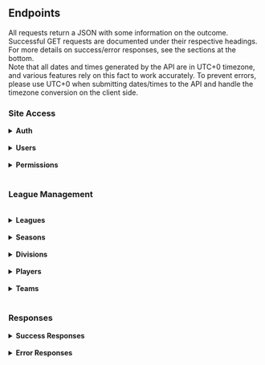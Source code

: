 <h2>Endpoints</h2>
All requests return a JSON with some information on the outcome. Successful GET requests are documented under their 
respective headings. For more details on success/error responses, see the sections at the bottom.
<br>
Note that all dates and times generated by the API are in UTC+0 timezone, and various features rely on this fact to 
work accurately. To prevent errors, please use UTC+0 when submitting dates/times to the API and handle the timezone 
conversion on the client side.
<h3>Site Access</h3>
<details>
<summary><b>Auth</b></summary>
The API has a two key system for authorization. An app key required for all requests, and a user key required for 
requests that are sensitive to user authentication (i.e. changing account details).  
The key is sent in the request header as a Bearer token.
<pre>
Authorization: Bearer AUTH_TOKEN
</pre>
The app key is require for all requests (except for authenticating user details and getting the user key). 
App keys are currently provided by the developer manually and expire after 3 months. 
A valid app key can be used to generate a new key, replacing the old one and resetting the expiry.

The user key is used to authenticate a specific user, and can be retreived by using the API request below. 
For requests requiring a user key, append it directly to the app key when making your request. Total key length 
should be 66 characters.

<details>
<summary>
<code>POST /api/tokens/user</code>
</summary>
Requests an auth token for a user, provided a valid username and password. Returns 401 error if unauthorized.<br>
Username:password should be submitted using a Basic Authorization header and DOES NOT require an app code<br>
Tokens expire after 14 days unless otherwise specified.
<pre>{
    "token": "a3b67df3547a49e6cd338a05c442d666"
}</pre>
</details>
<details>
<summary>
<code>DELETE /api/tokens/user</code>
</summary>
Revokes the auth token of the current user. <b>Requires user auth token</b><br>
Useful for logging a user out<br>
</details>
<details>
<summary>
<code>POST /api/tokens/user/validate</code>
</summary>
Checks if user auth token submitted is still valid. <b>Requires user auth token</b><br>
Useful for checking if user is logged in. Returns <code>403 FORBIDDEN</code> if token is not valid.<br>
<pre>{
    "user": 2,
    "expires": "Tue, 26 Mar 2024 03:16:34 GMT",
    "_links": {
        "user": "/api/users/2"
    }
}
</pre>
</details>
<details>
<summary>
<code>GET /api/tokens/app</code>
</summary>
Gets the token and expiry date of the current app token.<br>
Since it requires a valid app token to access, 
and only gives details on that token, only really useful for getting the expiry date<br>

<pre>{
    "expiry": "Tue, 23 Apr 2024 23:02:17 GMT",
    "token": "4ded8ce3796b368e93c5f87d36a7def051"
}
</pre>
</details>
<details>
<summary>
<code>POST /api/tokens/app</code>
</summary>
Requests a new app token and resets the expiry date.<br>
Requires a valid app token to access, 
and cannot be used to reset another authorized app's token.<br>
<pre>{
    "expiry": "Tue, 23 Apr 2024 23:02:17 GMT",
    "token": "4ded8ce3796b368e93c5f87d36a7def051"
}
</pre>
</details>
</details>
<br><details>
<summary><b>Users</b></summary>
<ul>
<details>
<summary><u>General</u></summary>
<ul>
<details>
    <summary><code>GET /api/users</code></summary>
    Gets list of all users. Optional args and defaults:<code>page=1, per_page=10 (max 100)</code>
    <pre>
{
    "items": [
        { ... user resource ... },
        { ... user resource ... },
        ...
    ],
    "_meta": {
        "page": 1,
        "per_page": 10,
        "total_pages": 20,
        "total_items": 195
    },
    "_links:" {
        "self": ".../api/users?page=1",
        "next": ".../api/users?page=2",
        "prev": null
    }
}</pre>
</details>
<details>
    <summary><code>GET /api/users/{id}</code></summary>
    Gets the user data of a user specified by their user id. The list of permissions in this result returns the keys 
only. For a full list see <code>GET /api/users/{int:id}/permissions</code><br>
<code>email</code> is only returned if that user's token is submitted in the request
    <pre>{
    "id": 1,
    "username": "Admin",
    "email": "admin@email.com", # only returned if the user requested their own data
    "player": 1,
    "discord": 34234523452345,
    "permissions": [
        "admin"
    ],
    "matches_streamed": 0,
    "matches_reviewed": 0,
    "reset_pass": false,
    "_links": {
        "self": "/api/users/1",
        "player": "/api/players/1",
        "discord": "/api/users/1/discord",
        "permissions": "/api/users/1/permissions",
        "matches_streamed": "/api/users/1/matches_streamed",
        "matches_reviewed": "/api/users/1/matches_reviewed",
    }
}</pre>
</details>
<details>
<summary><code>POST /api/users</code></summary>
Creates a new user. Returns a <code>201 CREATED</code>
<pre>
{
    "username": string, must be unique,
    "email": string, must be unique,
    "password: string
}</pre>
</details>
<details>
<summary><code>PUT /api/users/{int:id}</code></summary>
<b>Requires user auth token</b> - users are only authorized to change their own details<br>
Modifies a user. Returns <code>200 OK</code><br>
<pre># <em>italicised</em> fields are optional 
{
    <em>"username": "Admin"</em>,
    <em>"email": "admin@email.com"</em>
}</pre>
</details>
</ul>
</details>
<details>
<summary><u>Passwords</u></summary>
<ul>
<details>
<summary><code>POST /api/users/{id}/new_password</code></summary>
<b>Requires user auth token</b> - users are only authorized to change their own details<br>
Changes the users password. 
This will also set the re-issue the user token and set the <code>reset_pass</code> field on the user to False.<br>
Response is the new token.
<pre>{
    "password": "newpassword"
}</pre>
</details>
<details>
<summary><code>POST /api/users/forgot_password</code></summary>
Requests a reset password email for the specified user. Specify the user by either <code>username</code> 
or <code>email</code> field. Only one is required. On success will send a password reset token to the users email, 
which can be used to receive a temporary token. <br>
<pre>{
    "_links": {
        "user": "/api/users/2"
    },
    "result": "success",
    "user": 2
}</pre>
</details>
<details>
<summary><code>GET /api/users/forgot_password/{temp_token}</code></summary>
Uses a temporary token sent to a user via email to get a temporary auth token. This will revoke the current token for
that user, and set an expiry on the new token of 5 minutes. Will also set a <code>reset_pass</code> boolean to true on that user. It is recommended to force the user to change their
password after doing this.<br>
<pre>{
    "expires": "Mon, 25 Mar 2024 04:01:56 GMT",
    "token": "e392ae1467472ee8a591a11915f723b0"
}
</pre>
</details>
</ul>
</details>
<details>
<summary><u>Permissions</u></summary>
<ul>
<details>
<summary><code>GET /api/users/{id}/permissions</code></summary>
Gets a detailed list of the users permissions
<pre>{
    "username": "Admin",
    "permissions": [
        {
            "id": 1,
            "key": "team_mgr",
            "description": "Team Manager",
            "modifiers": {
                'team': 1
            },
            "_links": {
                "self": "/api/permissions/1"
            }
        }
    ],
    "_links": {
        "self": "/api/users/1/permissions"
    }
}</pre>
</details>
<details>
<summary><code>POST /api/users/{id}/permissions</code></summary>
Gives the user the permission defined by field <code>key</code>.<br>
Success returns <code>201 CREATED</code>
<pre>{
    'key': 'admin',
    'modifiers': { # insert modifiers as a json }
}</pre>
</details>
<details>
<summary><code>PUT /api/users/{id}/permissions</code></summary>
Updates the additional modifiers for user specified by {id} and the permission defined by field <code>key</code>.
<b>Overrides the modifiers tag completely with the new input</b>
<pre>{
    'key': 'admin',
    'modifiers': { # insert modifiers as a json }
}</pre>
</details>
<details>
<summary><code>POST /api/users/{id}/permissions/revoke</code></summary>
Revokes the permission specified by <code>key</code>  for user specified by {id}
<pre>{
    'key': 'admin'
}</pre>
</details>
</ul>
</details>
<details>
<summary><u>Discord</u></summary>
<ul>
<details>
<summary><code>GET /api/users/{id}/discord</code></summary>
Gets the user's linked discord profile. If request sent including user auth code, will also return
the access and refresh tokens
<pre>{
    "user": "Haelnorr",
    "discord_id": "1230918231",
    "token_expiration": "Tue, 26 Mar 2024 03:16:34 GMT",
    "access_token": "132f4d1234df1234d123e4213df234f",
    "refresh_token": "12387n293mo4if28734j9rm28d34r",
    "_links": {
        "self": "/api/users/2/discord",
        "user": "/api/users/2"
    }
}</pre>
</details>
<details>
<summary><code>POST /api/users/{id}/discord</code></summary>
Creates a new entry in the database recording the users discord information. User must be authenticated.<br>
<pre>{
    'discord_id': '123491203481209348123',
    'access_token': '31r234d123ecdx134fe234d',
    'refresh_token': '12w1ce2f234cs243ew',
    'expires_in': 604800
}</pre>
</details>
<details>
<summary><code>PUT /api/users/{id}/discord</code></summary>
Update a users discord information. User must be authenticated.
<pre># All fields optional
{
    'discord_id': '123491203481209348123',
    'access_token': '31r234d123ecdx134fe234d',
    'refresh_token': '12w1ce2f234cs243ew',
    'expires_in': 604800
}</pre>
</details>
<details>
<summary><code>DELETE /api/users/{id}/discord</code></summary>
Removes a users discord information. User must be authenticated. Returns <code>200 OK</code> on success
</details>
</ul>
</details>
<details>
<summary><u>Twitch</u></summary>
<ul>
<details>
<summary><code>GET /api/users/{id}/twitch</code></summary>
Gets the user's linked Twitch profile. If request sent including user auth code, will also return
the access and refresh tokens
<pre>{
    "user": "Haelnorr",
    "twitch_id": "1230918231",
    "token_expiration": "Tue, 26 Mar 2024 03:16:34 GMT",
    "access_token": "132f4d1234df1234d123e4213df234f",
    "refresh_token": "12387n293mo4if28734j9rm28d34r",
    "_links": {
        "self": "/api/users/2/twitch",
        "user": "/api/users/2"
    }
}</pre>
</details>
<details>
<summary><code>POST /api/users/{id}/twitch</code></summary>
Creates a new entry in the database recording the users twitch information. User must be authenticated. Returns <code>201 CREATED</code> on success<br>
<pre>{
    'twitch_id': '123491203481209348123',
    'access_token': '31r234d123ecdx134fe234d',
    'refresh_token': '12w1ce2f234cs243ew',
    'expires_in': 604800
}</pre>
</details>
<details>
<summary><code>PUT /api/users/{id}/twitch</code></summary>
Update a users twitch information. User must be authenticated. Returns <code>200 OK</code> on success
<pre># all fields optional
{
    'twitch_id': '123491203481209348123',
    'access_token': '31r234d123ecdx134fe234d',
    'refresh_token': '12w1ce2f234cs243ew',
    'expires_in': 604800
}</pre>
</details>
<details>
<summary><code>DELETE /api/users/{id}/twitch</code></summary>
Removes a users twitch information. User must be authenticated. Returns <code>200 OK</code> response on success
</details>
</ul>
</details>
</ul>


</details>
<br><details>
<summary><b>Permissions</b></summary>
This section is for requests regarding the permissions table. For assigning permissions to users, check the users section.
<ul>
<details>
<summary><code>GET /api/permissions/{id_or_key}</code></summary>
Returns a permission given its ID or unique key
<pre>{
    "id": 1,
    "key": "admin",
    "description": "Site Administrator",
    "users_count": 1,
    "_links": {
        "self": "/api/permissions/1"
    }
}</pre>
</details>
<details>
<summary><code>GET /api/permissions</code></summary>
Get a list of all permissions. Optional args and defaults:<code>page=1, per_page=10 (max 100)</code>
<pre>{
    "items": [
        { ... permission resource ... },
        { ... permission resource ... },
        ...
    ]
    "_meta": {
        "page": 1,
        "per_page": 10,
        "total_items": 1,
        "total_pages": 1
    },
    "_links": {
        "self": "/api/permissions?page=1&per_page=10",
        "next": null,
        "prev": null
    }
}</pre>
</details>
<details>
<summary><code>POST /api/permissions</code></summary>
Creates a new permission.
<pre># Italicised fields are optional
{
    'key': 'admin',
    <em>'description: 'Site Administrator'</em>
}</pre>
</details>
<details>
<summary><code>PUT /api/permissions/{id_or_key}</code></summary>
Updates an existing permission
<pre># Italicised fields are optional
{
    <em>'key': 'admin',</em>
    <em>'description: 'Site Administrator'</em>
}</pre>
</details>
<details>
<summary><code>GET /api/permissions/{id_or_key}/users</code></summary>
Lists all the users who have the specified permission
<pre>{
    "key": "admin",
    "permission": "Site Administrator",
    "users": [
        {
            "_links": {
                "self": "/api/users/1"
            },
            "id": 1,
            "username": "Admin"
        }
    ],
    "_links": {
        "self": "/api/permissions/1/users"
    }    
}</pre>
</details>
</ul>
</details>
<br>
<h3>League Management</h3>
<br><details>
<summary><b>Leagues</b></summary>
<ul>
<details>
<summary><code>GET /api/leagues</code></summary>
Returns a list of all leagues. Optional args and defaults:<code>page=1, per_page=10 (max 100)</code>
<pre>{
    "items": [
        { ... league item ... },
        { ... league item ... },
        ...
    ],
    "_meta": {
        "page": 1,
        "per_page": 10,
        "total_items": 2,
        "total_pages": 1
    },
    "_links": {
        "next": null,
        "prev": null,
        "self": "/api/leagues?page=1&per_page=10"
    }
}</pre>
</details>
<details>
<summary><code>GET /api/leagues/{id_or_acronym}</code></summary>
Returns a specified league
<pre>{
    "id": 1,
    "name": "Oceanic Slapshot League",
    "acronym": "OSL",
    "seasons_count": 18,
    "divisions_count": 3,
    "_links": {
        "self": "/api/leagues/1",
        "seasons": "/api/leagues/1/seasons",
        "divisions": "/api/leagues/1/divisions"
    }
}</pre>
</details>
<details>
<summary><code>POST /api/leagues</code></summary>
Creates a new league with the specified details.
<pre>{
    "name": "Oceanic Slapshot League",
    "acronym": "OSL"
}</pre>
<pre>{
    "id": 1,
    "name": "Oceanic Slapshot League",
    "acronym": "OSL",
    "seasons_count": 18,
    "divisions_count": 3,
    "_links": {
        "self": "/api/leagues/1",
        "seasons": "/api/leagues/1/seasons",
        "divisions": "/api/leagues/1/divisions"
    }
}</pre>
</details>
<details>
<summary><code>PUT /api/leagues/{id_or_acronym}</code></summary>
Updates a league with the specified details.
<pre># Italicised fields are optional
{
    <em>"name": "Oceanic Slapshot League",</em>
    <em>"acronym": "OSL"</em>
}</pre>
<pre>{
    "id": 1,
    "name": "Oceanic Slapshot League",
    "acronym": "OSL",
    "seasons_count": 18,
    "divisions_count": 3,
    "_links": {
        "self": "/api/leagues/1",
        "seasons": "/api/leagues/1/seasons",
        "divisions": "/api/leagues/1/divisions"
    }
}</pre>
</details>
<details>
<summary><code>GET /api/leagues/{id_or_acronym}/seasons</code></summary>
Gets a list of seasons in the specified league. Optional args and defaults: <code>page=1, per_page=10 (max 100)</code>
<pre>{
    "league": "Oceanic Slapshot League",
    "acronym": "OSL",
    "items": [
        { ... season item ... },
        { ... season item ... },
        ...
    ],
    "_meta": {
        "page": 1,
        "per_page": 10,
        "total_items": 18,
        "total_pages": 2
    },
    "_links": {
        "next": "/api/leagues/1/seasons?page=2&per_page=10",
        "prev": null,
        "self": "/api/leagues/1/seasons?page=1&per_page=10"
    }
}</pre>
</details>
<details>
<summary><code>GET /api/leagues/{id_or_acronym}/divisions</code></summary>
Gets a list of divisions in the specified league. Optional args and defaults: <code>page=1, per_page=10 (max 100)</code>
<pre>{
    "league": "Oceanic Slapshot League",
    "acronym": "OSL",
    "items": [
        { ... division item ... },
        { ... division item ... },
        ...
    ],
    "_meta": {
        "page": 1,
        "per_page": 10,
        "total_items": 3,
        "total_pages": 1
    },
    "_links": {
        "next": null,
        "prev": null,
        "self": "/api/leagues/1/divisions?page=1&per_page=10"
    }
}</pre>
</details>
</ul>
</details>
<br><details>
<summary><b>Seasons</b></summary>
<ul>
<details>
<summary><code>GET /api/seasons</code></summary>
Returns a list of all seasons. Optional args and defaults:<code>page=1, per_page=10 (max 100)</code>
<pre>{
    "items": [
        { ... season item ... },
        { ... season item ... },
        ...
    ],
    "_meta": {
        "page": 1,
        "per_page": 10,
        "total_items": 2,
        "total_pages": 1
    },
    "_links": {
        "next": null,
        "prev": null,
        "self": "/api/seasons?page=1&per_page=10"
    }
}</pre>
</details>
<details>
<summary><code>GET /api/seasons/{id}</code></summary>
Returns a specified season
<pre>{
    "id": 1,
    "name": "Season 1",
    "acronym": "S1",
    "league": "OSL",
    "match_type": "League",
    "divisions_count": 1,
    "start_date": null
    "end_date": null,
    "finals_end": null,
    "finals_start": null,
    "_links": {
        "divisions": "/api/seasons/1/divisions",
        "league": "/api/leagues/1",
        "match_type": null,
        "self": "/api/seasons/1"
    }
}</pre>
</details>
<details>
<summary><code>POST /api/seasons</code></summary>
Creates a new season with the specified details. <code>match_type</code> specifies the preset for lobby settings 
(i.e. periods, length, game type etc.)<br>
There can be multiple seasons with the same name or acronym, but not in the same league.
<pre># Italicised fields are optional
# Date input should be in the format YYYY-MM-DD
{
    "name": "Season 18",
    "acronym": "S18",
    "league": "osl", # can be ID or acronym
    "match_type": "league", # can be ID or name
    <em>"start_date": "2024-04-24",</em>
    <em>"end_date": "2024-05-24",</em>
    <em>"finals_start": "2024-05-24",</em>
    <em>"finals_end": "2024-06-15"</em>
}</pre>
</details>
<details>
<summary><code>PUT /api/seasons/{id}</code></summary>
Updates a season with the specified details.
<pre># Italicised fields are optional
# Date input should be in the format YYYY-MM-DD
{
    <em>"name": "Season 18",</em>
    <em>"acronym": "S18",</em>
    <em>"start_date": "2024-04-24",</em>
    <em>"end_date": "2024-05-24",</em>
    <em>"finals_start": "2024-05-24",</em>
    <em>"finals_end": "2024-06-15"</em>
}</pre>
</details>
<details>
<summary><code>GET /api/seasons/{id}/divisions</code></summary>
Gets a list of divisions in the specified season. Optional args and defaults: <code>page=1, per_page=10 (max 100)</code>
<pre>{
    "season": "Season 1",
    "acronym": "S1",
    "league": "OSL",
    "items": [
        { ... season_division item ... }
        { ... season_division item ... }
        ...
    ],
    "_meta": {
        "page": 1,
        "per_page": 10,
        "total_items": 1,
        "total_pages": 1
    },
    "_links": {
        "next": null,
        "prev": null,
        "self": "/api/seasons/1/divisions?page=1&per_page=10"
    }
}</pre>
</details>
</ul>
</details>
<br><details>
<summary><b>Divisions</b></summary>
<ul>
<details>
<summary><code>GET /api/divisions</code></summary>
Returns a list of all divisions. Optional args and defaults:<code>page=1, per_page=10 (max 100)</code>
<pre>{
    "items": [
        { ... division item ... },
        { ... division item ... },
        ...
    ],
    "_meta": {
        "page": 1,
        "per_page": 10,
        "total_items": 3,
        "total_pages": 1
    },
    "_links": {
        "next": null,
        "prev": null,
        "self": "/api/divisions?page=1&per_page=10"
    }
}</pre>
</details>
<details>
<summary><code>GET /api/divisions/{id}</code></summary>
Returns a specified division
<pre>{
    "id": 1,
    "name": "Pro League",
    "acronym": "PL",
    "league": "OSL",
    "description": "Where the Pros at",
    "seasons_count": 1,
    "_links": {
        "league": "/api/leagues/1",
        "seasons": "/api/divisions/1/seasons",
        "self": "/api/leagues/1"
    }
}</pre>
</details>
<details>
<summary><code>POST /api/divisions</code></summary>
Creates a new division with the specified details. <br>
There can be multiple divisions with the same name or acronym, but not in the same league.
<pre># Italicised fields are optional
{
    "name": "Open League",
    "acronym": "OL",
    "league": "osl", # can be ID or acronym
    <em>"description": "Where players new to the game can start"</em>
}</pre>
</details>
<details>
<summary><code>PUT /api/divisions/{id}</code></summary>
Updates a division with the specified details.
<pre># Italicised fields are optional
{
    <em>"name": "Open League",</em>
    <em>"acronym": "OL",</em>
    <em>"description": "Where players new to the game can start"</em>
}</pre>
</details>
<details>
<summary><code>GET /api/divisions/{id}/seasons</code></summary>
Gets a list of divisions in the specified season. Optional args and defaults: <code>page=1, per_page=10 (max 100)</code>
<pre>{
    "division": "Pro League",
    "acronym": "PL",
    "league": "OSL",
    "seasons": [
        {
            "name": "Season 1",
            "acronym": "S1",
            "id": 1,
            "_links": {
                "self": "/api/seasons/1"
            }
        }
    ],
    "_links": {
        "league": "/api/leagues/1",
        "self": "/api/divisions/1/seasons"
    }
}</pre>
</details>
</ul>
</details>
<br><details>
<summary><b>Players</b></summary>
<ul>
<details>
<summary><code>GET /api/players/{id}</code></summary>
Gets the specified player.
<pre>{
    "id": 1,
    "player_name": "Eagle",
    "slap_id": 155,
    "user": null,
    "current_team": null,
    "teams": 0,
    "first_season": "Season 1 Single League",
    "rookie": true,
    "free_agent_seasons": 0,
    "next_name_change": null,
    "_links": {
        "self": "/api/players/1",
        "user": "/api/users/1",
        "current_team": null,
        "first_season": "/api/season_division/1",
        "free_agent_seasons": "/api/players/1/free_agent",
        "teams": "/api/players/1/teams",
        "awards": "/api/teams/1/awards"
    }
}</pre>
</details>
<details>
<summary><code>GET /api/players</code></summary>
Gets the collection of all players. Optional args and defaults:<code>page=1, per_page=10 (max 100)</code>
<pre>{
    "items": [
        { ... player item ... }
        { ... player item ... }
        ...
    ],
    "_meta": {
        "page": 1,
        "per_page": 10,
        "total_items": 363,
        "total_pages": 37
    },
    "_links": {
        "next": "/api/players?page=2&per_page=10",
        "prev": null,
        "self": "/api/players?page=1&per_page=10"
    }
}</pre>
</details>
<details>
<summary><code>POST /api/players</code></summary>
Creates a new user.
<pre># Italicised fields are optional
{
    "player_name": "BestRookie",
    <em>"slap_id": 1213456,</em>
    <em>"rookie": true,</em>
    <em>"first_season_id": 42</em>
}</pre>
</details>
<details>
<summary><code>PUT /api/players/{id}</code></summary>
Updates a player.
<pre># Italicised fields are optional
{
    <em>"player_name": "BestRookie",</em>
    <em>"slap_id": 1213456,</em>
    <em>"rookie": true,</em>
    <em>"first_season_id": 42</em>
}</pre>
</details>
<details>
<summary><code>GET /api/players/{id}/teams</code></summary>
Gets a list of teams the player has been on, with dates. Can specify the optional arg <code>?current=True</code>
to retrieve only the players current team.
<pre>All teams the player has been on
{
    "player": "Spar",
    "teams": {
        "55": {
            "name": "Such Is Life",
            "acronym": "SIL",
            "color": "dd73ff",
            "dates": [
                {
                    "end": "Tue, 25 Jan 2022 00:00:00 GMT",
                    "start": "Mon, 25 May 2020 00:00:00 GMT"
                },
                {
                    "end": "Sun, 12 Mar 2023 00:00:00 GMT",
                    "start": "Mon, 19 Sep 2022 00:00:00 GMT"
                },
                {
                    "end": null,
                    "start": "Mon, 28 Aug 2023 00:00:00 GMT"
                }
            ],
            "_links": {
                "self": "/api/teams/55"
            }
        },
        "team_id": { .. team info and dates ... }
    },
    "_links": {
        "self": "/api/players/113/teams"
    }
}</pre>
<pre>The players current team
{
    "player": "Spar",
    "current_team": {
        "acronym": "SIL",
        "color": "dd73ff",
        "name": "Such Is Life",
        "start_date": "Mon, 28 Aug 2023 00:00:00 GMT"
    },
    "_links": {
        "current_team": "/api/teams/55",
        "self": "/api/players/113/teams?current=True"
    }
}
</pre>
</details>
<details>
<summary><code>POST /api/players/{id}/teams</code></summary>
Register the player to a team. Specify the team by <code>team={id or acronym}</code>.
Will fail if player is currently registered to a team.
</details>
<details>
<summary><code>DELETE /api/players/{id}/teams</code></summary>
De-register the player from their current team.
</details>
</ul>
</details>
<br><details>
<summary><b>Teams</b></summary>
<ul>
<details>
<summary><code>GET /api/teams/{id}</code></summary>
Gets the specified team.
<pre>{
    "id": 3,
    "name": "100 Throws",
    "acronym": "100",
    "active_players": 0,
    "awards": 0,
    "color": "9cd9e0",
    "founded_date": null,
    "logo": false,
    "seasons_played": 0,
    "_links": {
        "active_players": "/api/teams/3/players?current=True",
        "awards": "/api/teams/3/awards",
        "logo": null,
        "seasons_played": "/api/teams/3/seasons",
        "self": "/api/teams/3"
    }
}</pre>
</details>
<details>
<summary><code>GET /api/teams</code></summary>
Gets the collection of all teams. Optional args and defaults:<code>page=1, per_page=10 (max 100)</code>
<pre>{
    "items": [
        { ... team item ... }
        { ... team item ... }
        ...
    ],
    "_meta": {
        "page": 1,
        "per_page": 10,
        "total_items": 1,
        "total_pages": 1
    },
    "_links": {
        "next": null,
        "prev": null,
        "self": "/api/teams?page=1&per_page=10"
    }
}</pre>
</details>
<details>
<summary><code>POST /api/teams</code></summary>
Creates a new team.
<pre># Italicised fields are optional
{
    "name": "Best New Team",
    "acronym": "BNT",
    <em>"color": "9cd9e0",</em>
    <em>"logo": "/path/to/logo",</em> 
    <em>"founded_date": 2024-03-29</em>
}</pre>
</details>
<details>
<summary><code>PUT /api/teams/{id}</code></summary>
Updates a team.
<pre># Italicised fields are optional
{
    <em>"name": "Best New Team",</em>
    <em>"acronym": "BNT",</em>
    <em>"color": "9cd9e0",</em>
    <em>"logo": "/path/to/logo",</em> 
    <em>"founded_date": 2024-03-29</em>
}</pre>
</details>
<details>
<summary><code>GET /api/teams/{id}/players</code></summary>
Gets a list of players that have been on the team, with dates. Can specify the optional arg <code>?current=True</code>
to retrieve only the current players.
<pre># Listing all players
{
    "team": "Such Is Life",
    "acronym": "SIL",
    "color": "dd73ff",
    "players": {
        "113": {
            "name": "Spar",
            "dates": [
                {
                    "end": "Tue, 25 Jan 2022 00:00:00 GMT",
                    "start": "Mon, 25 May 2020 00:00:00 GMT"
                },
                {
                    "end": "Sun, 12 Mar 2023 00:00:00 GMT",
                    "start": "Mon, 19 Sep 2022 00:00:00 GMT"
                },
                {
                    "end": null,
                    "start": "Mon, 28 Aug 2023 00:00:00 GMT"
                }
            ],
            "_links": {
                "self": "/api/players/113"
            }
        },
        "player_id": { ... player dates ... },
        "player_id": { ... player dates ... }
    },
    "_links": {
        "self": "/api/teams/55/players?current=False",
        "team": "/api/teams/55"
    }
}
</pre>
<pre># Listing current players
{
    "team": "Such Is Life",
    "acronym": "SIL",
    "color": "dd73ff",
    "players": {
        "113": {
            "_links": {
                "self": "/api/players/113"
            },
            "name": "Spar",
            "start_date": "Mon, 28 Aug 2023 00:00:00 GMT"
        },
        "197": {
            "_links": {
                "self": "/api/players/197"
            },
            "name": "hqckk",
            "start_date": "Sun, 14 Jan 2024 00:00:00 GMT"
        },
        "258": {
            "_links": {
                "self": "/api/players/258"
            },
            "name": "Protein Filled Chicken",
            "start_date": "Sun, 14 Jan 2024 00:00:00 GMT"
        }
    },
    "_links": {
        "self": "/api/teams/55/players?current=True",
        "team": "/api/teams/55"
    }
}
</pre>
</details>
</ul>
</details>
<br>

<h3>Responses</h3>
<details>
<summary><b>Success Responses</b></summary>
Some requests will respond with a more generic response format instead of a detailed object with lots of information.
Information from these responses are still helpful, and follow this format:
<pre># Example of a '200 OK' response
{
    "result": "OK",
    "message": "Division Open League updated",
    "location": "/api/divisions/3"
}</pre>
</details>
<br><details>
<summary><b>Error Responses</b></summary>
All error responses should have the corresponding HTTP response code as well as a body that follows this format:
<pre># Example 404 error response
{
    "error": "Not Found",
    "message": "Requested resource cannot be found",
    "missing_resource": "User with ID 5" # this field is only found on 404 errors
}</pre>
If an error occurs and you do not get a response that follows this format, please open an issue with details on how to 
reproduce the problem.
<ul></ul>
</details>